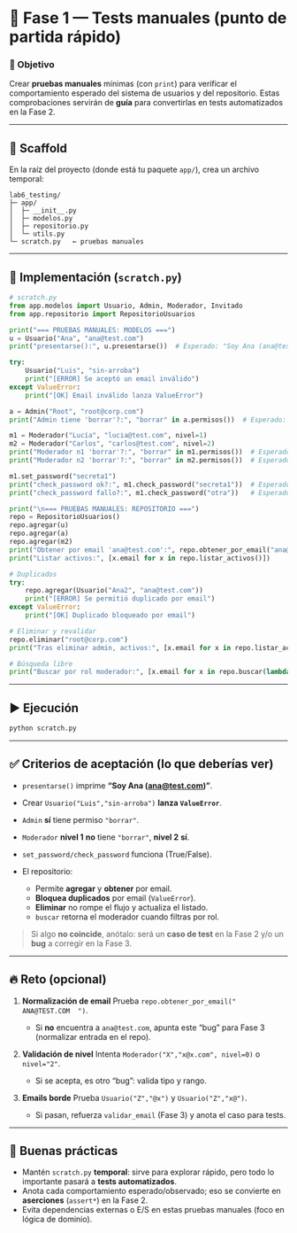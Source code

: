 # 🔹 Fase 1 — Tests manuales (punto de partida rápido)

### 🎯 Objetivo

Crear **pruebas manuales** mínimas (con `print`) para verificar el comportamiento esperado del sistema de usuarios y del repositorio. Estas comprobaciones servirán de **guía** para convertirlas en tests automatizados en la Fase 2.

---

## 🧱 Scaffold

En la raíz del proyecto (donde está tu paquete `app/`), crea un archivo temporal:

```
lab6_testing/
├─ app/
│  ├─ __init__.py
│  ├─ modelos.py
│  ├─ repositorio.py
│  └─ utils.py
└─ scratch.py   ← pruebas manuales
```

---

## 🧭 Implementación (`scratch.py`)

```python
# scratch.py
from app.modelos import Usuario, Admin, Moderador, Invitado
from app.repositorio import RepositorioUsuarios

print("=== PRUEBAS MANUALES: MODELOS ===")
u = Usuario("Ana", "ana@test.com")
print("presentarse():", u.presentarse())  # Esperado: "Soy Ana (ana@test.com)"

try:
    Usuario("Luis", "sin-arroba")
    print("[ERROR] Se aceptó un email inválido")
except ValueError:
    print("[OK] Email inválido lanza ValueError")

a = Admin("Root", "root@corp.com")
print("Admin tiene 'borrar'?:", "borrar" in a.permisos())  # Esperado: True

m1 = Moderador("Lucía", "lucia@test.com", nivel=1)
m2 = Moderador("Carlos", "carlos@test.com", nivel=2)
print("Moderador n1 'borrar'?:", "borrar" in m1.permisos())  # Esperado: False
print("Moderador n2 'borrar'?:", "borrar" in m2.permisos())  # Esperado: True

m1.set_password("secreta1")
print("check_password ok?:", m1.check_password("secreta1"))  # Esperado: True
print("check_password fallo?:", m1.check_password("otra"))   # Esperado: False

print("\n=== PRUEBAS MANUALES: REPOSITORIO ===")
repo = RepositorioUsuarios()
repo.agregar(u)
repo.agregar(a)
repo.agregar(m2)
print("Obtener por email 'ana@test.com':", repo.obtener_por_email("ana@test.com"))
print("Listar activos:", [x.email for x in repo.listar_activos()])

# Duplicados
try:
    repo.agregar(Usuario("Ana2", "ana@test.com"))
    print("[ERROR] Se permitió duplicado por email")
except ValueError:
    print("[OK] Duplicado bloqueado por email")

# Eliminar y revalidar
repo.eliminar("root@corp.com")
print("Tras eliminar admin, activos:", [x.email for x in repo.listar_activos()])

# Búsqueda libre
print("Buscar por rol moderador:", [x.email for x in repo.buscar(lambda u: u.rol == "moderador")])
```

---

## ▶️ Ejecución

```bash
python scratch.py
```

---

## ✅ Criterios de aceptación (lo que deberías ver)

* `presentarse()` imprime **“Soy Ana ([ana@test.com](mailto:ana@test.com))”**.
* Crear `Usuario("Luis","sin-arroba")` **lanza `ValueError`**.
* `Admin` **sí** tiene permiso `"borrar"`.
* `Moderador` **nivel 1** **no** tiene `"borrar"`, **nivel 2** **sí**.
* `set_password/check_password` funciona (True/False).
* El repositorio:

  * Permite **agregar** y **obtener** por email.
  * **Bloquea duplicados** por email (`ValueError`).
  * **Eliminar** no rompe el flujo y actualiza el listado.
  * `buscar` retorna el moderador cuando filtras por rol.

> Si algo **no coincide**, anótalo: será un **caso de test** en la Fase 2 y/o un **bug** a corregir en la Fase 3.

---

## 🔥 Reto (opcional)

1. **Normalización de email**
   Prueba `repo.obtener_por_email("  ANA@TEST.COM  ")`.

   * Si **no** encuentra a `ana@test.com`, apunta este “bug” para Fase 3 (normalizar entrada en el repo).

2. **Validación de nivel**
   Intenta `Moderador("X","x@x.com", nivel=0)` o `nivel="2"`.

   * Si se acepta, es otro “bug”: valida tipo y rango.

3. **Emails borde**
   Prueba `Usuario("Z","@x")` y `Usuario("Z","x@")`.

   * Si pasan, refuerza `validar_email` (Fase 3) y anota el caso para tests.

---

## 🧹 Buenas prácticas

* Mantén `scratch.py` **temporal**: sirve para explorar rápido, pero todo lo importante pasará a **tests automatizados**.
* Anota cada comportamiento esperado/observado; eso se convierte en **aserciones** (`assert*`) en la Fase 2.
* Evita dependencias externas o E/S en estas pruebas manuales (foco en lógica de dominio).